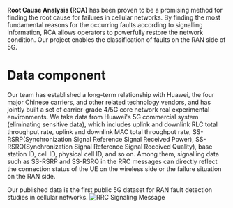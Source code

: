 **Root Cause Analysis (RCA)** has been proven to be a promising method for finding the root cause for failures in cellular networks. By finding the most fundamental reasons for the occurring faults according to signalling information, RCA allows operators to powerfully restore the network condition. Our project enables the classification of faults on the RAN side of 5G.

# Data component
Our team has established a long-term relationship with Huawei, the four major Chinese carriers, and other related technology vendors, and has jointly built a set of carrier-grade 4/5G core network real experimental environments. We take data from Huawei's 5G commercial system (eliminating sensitive data), which includes uplink and downlink RLC total throughput rate, uplink and downlink MAC total throughput rate, SS-RSRP(Synchronization Signal Reference Signal Received Power), SS-RSRQ(Synchronization Signal Reference Signal Received Quality), base station ID, cell ID, physical cell ID, and so on. Among them, signalling data such as SS-RSRP and SS-RSRQ in the RRC messages can directly reflect the connection status of the UE on the wireless side or the failure situation on the RAN side.

Our published data is the first public 5G dataset for RAN fault detection studies in cellular networks.
![RRC Signaling Message](https://github.com/SimRCA/SimRCA/assets/73945868/8980dbbc-51b8-4279-98c1-c49ab54669e9)
